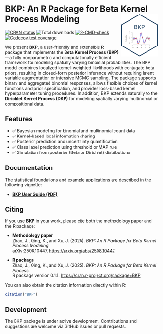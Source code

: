 
# BKP: An R Package for Beta Kernel Process Modeling <img src="man/figures/logo.png" align="right" height="140"/>

<!-- badges: start -->

[![CRAN
status](https://www.r-pkg.org/badges/version/BKP)](https://cran.r-project.org/package=BKP)
![Total downloads](https://cranlogs.r-pkg.org/badges/grand-total/BKP)
[![R-CMD-check](https://github.com/Jiangyan-Zhao/BKP/actions/workflows/R-CMD-check.yaml/badge.svg)](https://github.com/Jiangyan-Zhao/BKP/actions/workflows/R-CMD-check.yaml)
[![Codecov test
coverage](https://codecov.io/gh/Jiangyan-Zhao/BKP/graph/badge.svg)](https://app.codecov.io/gh/Jiangyan-Zhao/BKP)
<!-- badges: end -->

We present **BKP**, a user-friendly and extensible **R** package that
implements the **Beta Kernel Process (BKP)**—a fully nonparametric and
computationally efficient framework for modeling spatially varying
binomial probabilities. The BKP model combines localized kernel-weighted
likelihoods with conjugate beta priors, resulting in closed-form
posterior inference without requiring latent variable augmentation or
intensive MCMC sampling. The package supports binary and aggregated
binomial responses, allows flexible choices of kernel functions and
prior specification, and provides loss-based kernel hyperparameter
tuning procedures. In addition, BKP extends naturally to the **Dirichlet
Kernel Process (DKP)** for modeling spatially varying multinomial or
compositional data.

## Features

- ✅ Bayesian modeling for binomial and multinomial count data
- ✅ Kernel-based local information sharing
- ✅ Posterior prediction and uncertainty quantification
- ✅ Class label prediction using threshold or MAP rule
- ✅ Simulation from posterior (Beta or Dirichlet) distributions

## Documentation

The statistical foundations and example applications are described in
the following vignette:

- [**BKP User Guide (PDF)**](inst/doc/vignettes.pdf)

## Citing

If you use **BKP** in your work, please cite both the methodology paper
and the R package:

- **Methodology paper**  
  Zhao, J., Qing, K., and Xu, J. (2025). *BKP: An R Package for Beta
  Kernel Process Modeling.*  
  arXiv:2508.10447. <https://arxiv.org/abs/2508.10447>

- **R package**  
  Zhao, J., Qing, K., and Xu, J. (2025). *BKP: An R Package for Beta
  Kernel Process.*  
  R package version 0.1.1. <https://cran.r-project.org/package=BKP>

You can also obtain the citation information directly within R:

``` r
citation("BKP")
```

## Development

The BKP package is under active development. Contributions and
suggestions are welcome via GitHub issues or pull requests.

